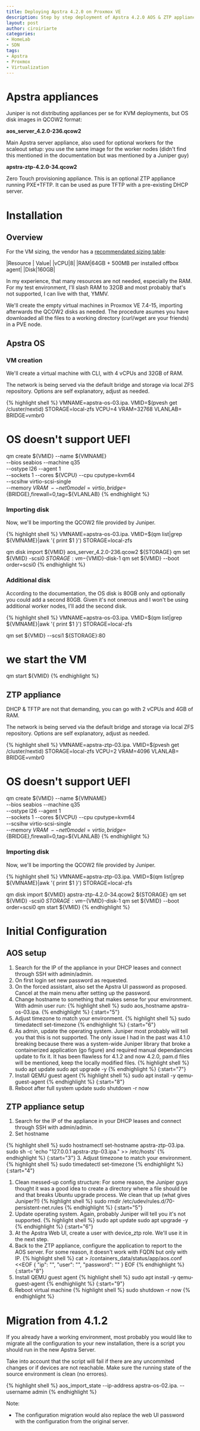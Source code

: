 ```yaml
---
title: Deploying Apstra 4.2.0 on Proxmox VE
description: Step by step deployment of Apstra 4.2.0 AOS & ZTP appliances
layout: post
author: ciroiriarte
categories:
- HomeLab
- SDN
tags:
- Apstra
- Proxmox
- Virtualization
---
```


# Apstra appliances

Juniper is not distributing appliances per se for KVM deployments, but OS disk images in QCOW2 format:

**aos_server_4.2.0-236.qcow2**

Main Apstra server appliance, also used for optional workers for the scaleout setup: you use the same image for the worker nodes (didn't find this mentioned in the documentation but was mentioned by a Juniper guy)

**apstra-ztp-4.2.0-34.qcow2**

Zero Touch provisioning appliance. This is an optional ZTP appliance running PXE+TFTP. It can be used as pure TFTP with a pre-existing DHCP server.

# Installation

## Overview

For the VM sizing, the vendor has a [recommendated sizing table](https://www.juniper.net/documentation/us/en/software/apstra4.2/apstra-install-upgrade/topics/ref/apstra-server-resources.html):

|Resource | Value|
|vCPU|8|
|RAM|64GB + 500MB per installed offbox agent|
|Disk|160GB|

In my experience, that many resources are not needed, especially the RAM. For my test environment, I'll slash RAM to 32GB and most probably that's not supported, I can live with that, YMMV.

We'll create the empty virtual machines in Proxmox VE 7.4-15, importing afterwards the QCOW2 disks as needed. The procedure asumes you have downloaded all the files to a working directory (curl/wget are your friends) in a PVE node.


## Apstra OS 

### VM creation

We'll create a virtual machine with CLI, with 4 vCPUs and 32GB of RAM. 

The network is being served via the default bridge and storage via local ZFS repository. Options are self explanatory, adjust as needed.

{% highlight shell %}
VMNAME=apstra-os-03.ipa.<my TLD>
VMID=$(pvesh get /cluster/nextid)
STORAGE=local-zfs
VCPU=4
VRAM=32768
VLANLAB=<my vlan>
BRIDGE=vmbr0

# OS doesn't support UEFI
qm create ${VMID} --name ${VMNAME} \
--bios seabios --machine q35 \
--ostype l26 --agent 1 \
--sockets 1 --cores ${VCPU} --cpu cputype=kvm64 \
--scsihw virtio-scsi-single \
--memory ${VRAM} \
--net0 model=virtio,bridge=${BRIDGE},firewall=0,tag=${VLANLAB}
{% endhighlight %}

### Importing disk

Now, we'll be importing the QCOW2 file provided by Juniper.

{% highlight shell %}
VMNAME=apstra-os-03.ipa.<my TLD>
VMID=$(qm list|grep ${VMNAME}|awk '{ print $1 }')
STORAGE=local-zfs

qm disk import ${VMID} aos_server_4.2.0-236.qcow2  ${STORAGE}
qm set ${VMID} -scsi0 ${STORAGE}:vm-${VMID}-disk-1
qm set ${VMID} --boot order=scsi0
{% endhighlight %}

### Additional disk

According to the documentation, the OS disk is 80GB only and optionally you could add a second 80GB. Given it's not onerous and I won't be using additional worker nodes, I'll add the second disk.

{% highlight shell %}
VMNAME=apstra-os-03.ipa.<my TLD>
VMID=$(qm list|grep ${VMNAME}|awk '{ print $1 }')
STORAGE=local-zfs

qm set ${VMID} --scsi1 ${STORAGE}:80
# we start the VM
qm start ${VMID}
{% endhighlight %}

## ZTP appliance  

DHCP & TFTP are not that demanding, you can go with 2 vCPUs and 4GB of RAM. 

The network is being served via the default bridge and storage via local ZFS repository. Options are self explanatory, adjust as needed.

{% highlight shell %}
VMNAME=apstra-ztp-03.ipa.<my TLD>
VMID=$(pvesh get /cluster/nextid)
STORAGE=local-zfs
VCPU=2
VRAM=4096
VLANLAB=<my vlan>
BRIDGE=vmbr0

# OS doesn't support UEFI
qm create ${VMID} --name ${VMNAME} \
--bios seabios --machine q35 \
--ostype l26 --agent 1 \
--sockets 1 --cores ${VCPU} --cpu cputype=kvm64 \
--scsihw virtio-scsi-single \
--memory ${VRAM} \
--net0 model=virtio,bridge=${BRIDGE},firewall=0,tag=${VLANLAB}
{% endhighlight %}

### Importing disk

Now, we'll be importing the QCOW2 file provided by Juniper.

{% highlight shell %}
VMNAME=apstra-ztp-03.ipa.<my TLD>
VMID=$(qm list|grep ${VMNAME}|awk '{ print $1 }')
STORAGE=local-zfs

qm disk import ${VMID} apstra-ztp-4.2.0-34.qcow2  ${STORAGE}
qm set ${VMID} -scsi0 ${STORAGE}:vm-${VMID}-disk-1
qm set ${VMID} --boot order=scsi0
qm start ${VMID}
{% endhighlight %}

# Initial Configuration
## AOS setup

1. Search for the IP of the appliance in your DHCP leases and connect through SSH with admin/admin.
2. On first login set new password as requested.
3. On the forced assistant, also set the Apstra UI password as proposed. Cancel at the main menu after setting up the password.
4. Change hostname to something that makes sense for your environment. With admin user run:
{% highlight shell %}
sudo aos_hostname apstra-os-03.ipa.<my TLD>
{% endhighlight %}
{:start="5"}
3. Adjust timezone to match your environment.
{% highlight shell %}
sudo timedatectl set-timezone <my TZ>
{% endhighlight %}
{:start="6"}
1. As admin, update the operating system. Juniper most probably will tell you that this is not supported. The only issue I had in the past was 4.1.0 breaking because there was a system-wide Juniper library that broke a containerized application (go figure) and required manual dependancies update to fix it. It has been flawless for 4.1.2 and now 4.2.0, pam.d files will be mentioned, keep the locally modified files.
{% highlight shell %}
sudo apt update
sudo apt upgrade -y
{% endhighlight %}
{:start="7"}
1. Install QEMU guest agent
{% highlight shell %}
sudo apt install -y qemu-guest-agent
{% endhighlight %}
{:start="8"}
1. Reboot after full system update
sudo shutdown -r now

## ZTP appliance setup

1. Search for the IP of the appliance in your DHCP leases and connect through SSH with admin/admin.
2. Set hostname

 {% highlight shell %}
sudo hostnamectl set-hostname apstra-ztp-03.ipa.<my TLD>
sudo sh -c 'echo "127.0.0.1 apstra-ztp-03.ipa.<my TLD>" >> /etc/hosts'
{% endhighlight %}
{:start="3"}
3. Adjust timezone to match your environment.
{% highlight shell %}
sudo timedatectl set-timezone <my TZ>
{% endhighlight %}
{:start="4"}
1. Clean messed-up config structure: For some reason, the Juniper guys thought it was a good idea to create a directory where a file should be and that breaks Ubuntu upgrade process. We clean that up (what gives Juniper?!)
 {% highlight shell %}
sudo rmdir /etc/udev/rules.d/70-persistent-net.rules
{% endhighlight %}
{:start="5"}
1. Update operating system. Again, probably Juniper will tell you it's not supported.
{% highlight shell %}
sudo apt update
sudo apt upgrade -y
{% endhighlight %}
{:start="6"}
7. At the Apstra Web UI, create a user with device_ztp role. We'll use it in the next step.
8. Back to the ZTP appliance, configure the application to report to the AOS server. For some reason, it doesn't work with FQDN but only with IP.
{% highlight shell %}
cat > /containers_data/status/app/aos.conf <<EOF
{
   "ip": "<your-aos-ip>",
   "user": "<your ztp user>",
   "password": "<the super secure password>"
}
EOF
{% endhighlight %}
{:start="8"}
1. Install QEMU guest agent
{% highlight shell %}
sudo apt install -y qemu-guest-agent
{% endhighlight %}
{:start="9"}
7. Reboot virtual machine
{% highlight shell %}
sudo shutdown -r now
{% endhighlight %}

# Migration from 4.1.2

If you already have a working environment, most probably you would like to migrate all the configuration to your new installation, there is a script you should run in the new Apstra Server.

Take into account that the script will fail if there are any uncommited changes or if devices are not reachable. Make sure the running state of the source environment is clean (no errores).

{% highlight shell %}
aos_import_state --ip-address apstra-os-02.ipa.<my TLD> --username admin
{% endhighlight %}

Note: 
- The configuration migration would also replace the web UI password with the configuration from the original server. 
